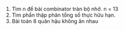 1. Tìm n để bài combinator tràn bộ nhớ. n = 13
2. Tìm phần thập phân tổng số thực hữu hạn.
3. Bài toán 8 quân hậu không ăn nhau
